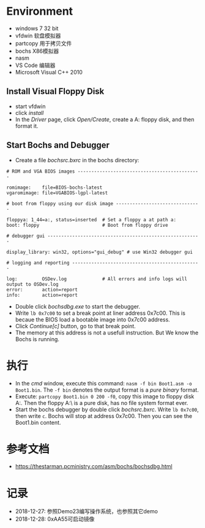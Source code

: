 # Environment
- windows 7 32 bit
- vfdwin 软盘模拟器
- partcopy 用于拷贝文件
- bochs X86模拟器
- nasm
- VS Code 编辑器
- Microsoft Visual C++ 2010

## Install Visual Floppy Disk
- start vfdwin
- click *install*
- In the *Driver* page, click *Open/Create*, create a A: floppy disk, and then format it.

## Start Bochs and Debugger
- Create a file *bochsrc.bxrc* in the bochs directory:

```
# ROM and VGA BIOS images ---------------------------------------------
 
romimage:    file=BIOS-bochs-latest
vgaromimage: file=VGABIOS-lgpl-latest 
 
# boot from floppy using our disk image -------------------------------
 
floppya: 1_44=a:, status=inserted  # Set a floppy a at path a:
boot: floppy                       # Boot from floppy drive

# debugger gui --------------------------------------------------------

display_library: win32, options="gui_debug" # use Win32 debugger gui
 
# logging and reporting -----------------------------------------------
 
log:         OSDev.log             # All errors and info logs will output to OSDev.log
error:       action=report 
info:        action=report
```

- Double click *bochsdbg.exe* to start the debugger.
- Write `lb 0x7c00` to set a break point at liner address 0x7c00. This is becaue the BIOS load a bootable image into 0x7c00 address.
- Click *Continue[c]* button, go to that break point.
- The memory at this address is not a usefull instruction. But We know the Bochs is running.

# 执行
- In the *cmd* window, execute this command: `nasm -f bin Boot1.asm -o Boot1.bin`. The `-f bin` denotes the output format is a *pure binary* format.
- Execute: `partcopy Boot1.bin 0 200 -f0`, copy this image to floppy disk A:. Then the floppy A:\ is a pure disk, has no file system format ever.
- Start the bochs debugger by double click *bochsrc.bxrc*. Write `lb 0x7c00`, then write `c`. Bochs will stop at address 0x7c00. Then you can see the Boot1.bin content.

# 参考文档

- https://thestarman.pcministry.com/asm/bochs/bochsdbg.html


# 记录
- 2018-12-27: 参照Demo23编写操作系统，也参照其它demo
- 2018-12-28: 0xAA55可启动镜像